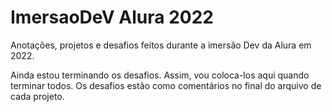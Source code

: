 # ImersaoDeV Alura 2022
 Anotações, projetos e desafios feitos durante a imersão Dev da Alura em 2022.

 Ainda estou terminando os desafios. Assim, vou coloca-los aqui quando terminar todos. Os desafios estão como comentários no final do arquivo de cada projeto.